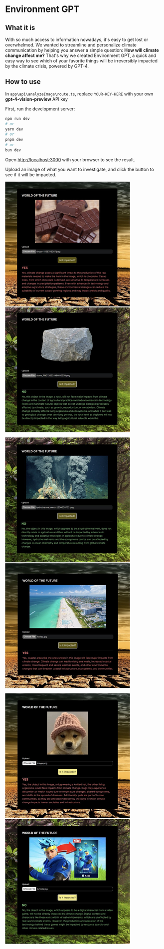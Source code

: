 # Environment GPT

## What it is
With so much access to information nowadays, it's easy to get lost or overwhelmed. We wanted to streamline and personalize climate communication by helping you answer a simple question: **How will climate change affect me?** 
That's why we created Environment GPT, a quick and easy way to see which of your favorite things will be irreversibly impacted by the climate crisis, powered by GPT-4.
## How to use

In `app\api\analyzeImage\route.ts`, replace `YOUR-KEY-HERE` with your own **gpt-4-vision-preview** API key

First, run the development server:

```bash
npm run dev
# or
yarn dev
# or
pnpm dev
# or
bun dev
```

Open [http://localhost:3000](http://localhost:3000) with your browser to see the result.

Upload an image of what you want to investigate, and click the button to see if it will be impacted.

<p float="left">
  <img src="screenshots/Chocolate.jpeg" width="400" />
  <img src="screenshots/Stone.jpeg" width="400" /> 
</p>

<p float="left">
  <img src="screenshots/Vent.jpeg" width="400" /> 
  <img src="screenshots/Beach.jpeg" width="400" />
</p>

<p float="left">
  <img src="screenshots/Dog.jpeg" width="400" />
  <img src="screenshots/Fortnite.jpeg" width="400" /> 
</p>
